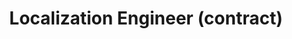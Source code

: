 ---
layout: post
company: Silicon Graphics, Inc.
location: Mountain View, CA
duties: Responsible for supporting Localization efforts for new release of OS and O2 product. Coordinated exchange of localizable resources between engineering repository and off-shore translation agency; prepared installer packages with latest builds and managed self-test before QA handoff.
title: Localization Engineer (contract)
dates: Sep 1996 - Jan 1997
---